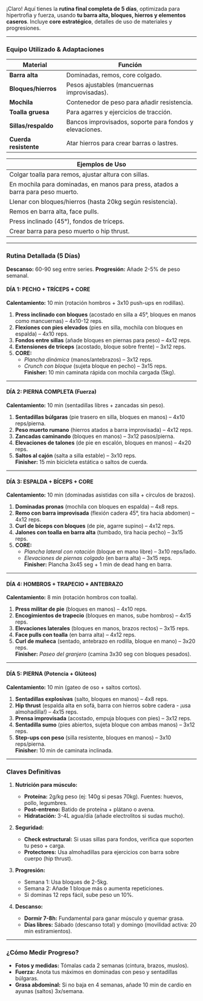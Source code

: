 ¡Claro! Aquí tienes la **rutina final completa de 5 días**,
optimizada para hipertrofia y fuerza, usando **tu barra alta,
bloques, hierros y elementos caseros**. Incluye **core estratégico**,
detalles de uso de materiales y progresiones.

---

### **Equipo Utilizado & Adaptaciones**

| **Material**          | **Función**                                             |
| --------------------- | ------------------------------------------------------- |
| **Barra alta**        | Dominadas, remos, core colgado.                         |
| **Bloques/hierros**   | Pesos ajustables (mancuernas improvisadas).             |
| **Mochila**           | Contenedor de peso para añadir resistencia.             |
| **Toalla gruesa**     | Para agarres y ejercicios de tracción.                  |
| **Sillas/respaldo**   | Bancos improvisados, soporte para fondos y elevaciones. |
| **Cuerda resistente** | Atar hierros para crear barras o lastres.               |

| **Ejemplos de Uso**                                                              |
| -------------------------------------------------------------------------------- |
| Colgar toalla para remos, ajustar altura con sillas.                             |
| En mochila para dominadas, en manos para press, atados a barra para peso muerto. |
| Llenar con bloques/hierros (hasta 20kg según resistencia).                       |
| Remos en barra alta, face pulls.                                                 |
| Press inclinado (45°), fondos de tríceps.                                        |
| Crear barra para peso muerto o hip thrust.                                       |

---

### **Rutina Detallada (5 Días)**

**Descanso:** 60-90 seg entre series. **Progresión:** Añade 2-5% de peso semanal.

#### **DÍA 1: PECHO + TRÍCEPS + CORE**

**Calentamiento:** 10 min (rotación hombros + 3x10 push-ups en rodillas).

1. **Press inclinado con bloques** (acostado en silla a 45°, bloques en manos como mancuernas) – 4x10-12 reps.
2. **Flexiones con pies elevados** (pies en silla, mochila con bloques en espalda) – 4x10 reps.
3. **Fondos entre sillas** (añade bloques en piernas para peso) – 4x12 reps.
4. **Extensiones de tríceps** (acostado, bloque sobre frente) – 3x12 reps.
5. **CORE:**
   - _Plancha dinámica_ (manos/antebrazos) – 3x12 reps.
   - _Crunch con bloque_ (sujeta bloque en pecho) – 3x15 reps.  
     **Finisher:** 10 min caminata rápida con mochila cargada (5kg).

---

#### **DÍA 2: PIERNA COMPLETA (Fuerza)**

**Calentamiento:** 10 min (sentadillas libres + zancadas sin peso).

1. **Sentadillas búlgaras** (pie trasero en silla, bloques en manos) – 4x10 reps/pierna.
2. **Peso muerto rumano** (hierros atados a barra improvisada) – 4x12 reps.
3. **Zancadas caminando** (bloques en manos) – 3x12 pasos/pierna.
4. **Elevaciones de talones** (de pie en escalón, bloques en manos) – 4x20 reps.
5. **Saltos al cajón** (salta a silla estable) – 3x10 reps.  
   **Finisher:** 15 min bicicleta estática o saltos de cuerda.

---

#### **DÍA 3: ESPALDA + BÍCEPS + CORE**

**Calentamiento:** 10 min (dominadas asistidas con silla + círculos de brazos).

1. **Dominadas pronas** (mochila con bloques en espalda) – 4x8 reps.
2. **Remo con barra improvisada** (flexión cadera 45°, tira hacia abdomen) – 4x12 reps.
3. **Curl de bíceps con bloques** (de pie, agarre supino) – 4x12 reps.
4. **Jalones con toalla en barra alta** (tumbado, tira hacia pecho) – 3x15 reps.
5. **CORE:**
   - _Plancha lateral con rotación_ (bloque en mano libre) – 3x10 reps/lado.
   - _Elevaciones de piernas colgado_ (en barra alta) – 3x15 reps.  
     **Finisher:** Plancha 3x45 seg + 1 min de dead hang en barra.

---

#### **DÍA 4: HOMBROS + TRAPECIO + ANTEBRAZO**

**Calentamiento:** 8 min (rotación hombros con toalla).

1. **Press militar de pie** (bloques en manos) – 4x10 reps.
2. **Encogimientos de trapecio** (bloques en manos, sube hombros) – 4x15 reps.
3. **Elevaciones laterales** (bloques en manos, brazos rectos) – 3x15 reps.
4. **Face pulls con toalla** (en barra alta) – 4x12 reps.
5. **Curl de muñeca** (sentado, antebrazo en rodilla, bloque en mano) – 3x20 reps.  
   **Finisher:** _Paseo del granjero_ (camina 3x30 seg con bloques pesados).

---

#### **DÍA 5: PIERNA (Potencia + Glúteos)**

**Calentamiento:** 10 min (gateo de oso + saltos cortos).

1. **Sentadillas explosivas** (salto, bloques en manos) – 4x8 reps.
2. **Hip thrust** (espalda alta en sofá, barra con hierros sobre cadera - ¡usa almohadilla!) – 4x15 reps.
3. **Prensa improvisada** (acostado, empuja bloques con pies) – 3x12 reps.
4. **Sentadilla sumo** (pies abiertos, sujeta bloque con ambas manos) – 3x12 reps.
5. **Step-ups con peso** (silla resistente, bloques en manos) – 3x10 reps/pierna.  
   **Finisher:** 10 min de caminata inclinada.

---

### **Claves Definitivas**

1. **Nutrición para músculo:**

   - **Proteína:** 2g/kg peso (ej: 140g si pesas 70kg). Fuentes: huevos, pollo, legumbres.
   - **Post-entreno:** Batido de proteína + plátano o avena.
   - **Hidratación:** 3-4L agua/día (añade electrolitos si sudas mucho).

2. **Seguridad:**

   - **Check estructural:** Si usas sillas para fondos, verifica que soporten tu peso + carga.
   - **Protectores:** Usa almohadillas para ejercicios con barra sobre cuerpo (hip thrust).

3. **Progresión:**

   - Semana 1: Usa bloques de 2-5kg.
   - Semana 2: Añade 1 bloque más o aumenta repeticiones.
   - Si dominas 12 reps fácil, sube peso un 10%.

4. **Descanso:**
   - **Dormir 7-8h:** Fundamental para ganar músculo y quemar grasa.
   - **Días libres:** Sábado (descanso total) y domingo (movilidad activa: 20 min estiramientos).

---

### **¿Cómo Medir Progreso?**

- **Fotos y medidas:** Tómalas cada 2 semanas (cintura, brazos, muslos).
- **Fuerza:** Anota tus máximos en dominadas con peso y sentadillas búlgaras.
- **Grasa abdominal:** Si no baja en 4 semanas, añade 10 min de cardio en ayunas (saltos) 3x/semana.
